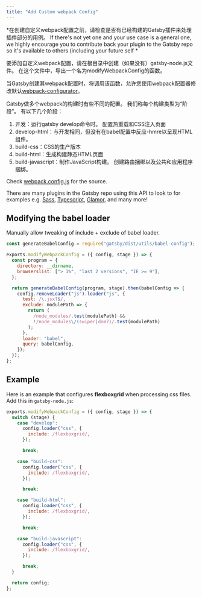 ```yaml
---
title: "Add Custom webpack Config"
---
```


*在创建自定义webpack配置之前，请检查是否有已经构建的Gatsby插件来处理插件部分的用例。 If there's not yet one and your use case is a general one, we highly encourage you to contribute back your plugin to the Gatsby repo so it's available to others (including your future self *

要添加自定义webpack配置，请在根目录中创建（如果没有）gatsby-node.js文件。 在这个文件中，导出一个名为modifyWebpackConfig的函数。

当Gatsby创建其webpack配置时，将调用该函数，允许您使用webpack配置器修改默认[webpack-configurator](https://github.com/lewie9021/webpack-configurator)。

Gatsby做多个webpack的构建时有些不同的配置。 我们称每个构建类型为“阶段”。 有以下几个阶段：

1. 开发：运行gatsby develop命令时。 配置热重载和CSS注入页面
2. develop-html：与开发相同，但没有在babel配置中反应-hmre以呈现HTML组件。
3. build-css：CSS的生产版本
4. build-html：生成构建静态HTML页面
5. build-javascript：制作JavaScript构建。 创建路由捆绑以及公共和应用程序捆绑。

Check [webpack.config.js](https://github.com/gatsbyjs/gatsby/blob/master/packages/gatsby/src/utils/webpack.config.js) for the source.

There are many plugins in the Gatsby repo using this API to look to for examples e.g. [Sass](/packages/gatsby-plugin-sass/), [Typescript](/packages/gatsby-plugin-typescript/), [Glamor](/packages/gatsby-plugin-glamor/), and many more!

## Modifying the babel loader

Manually allow tweaking of include + exclude of babel loader.

```javascript
const generateBabelConfig = require("gatsby/dist/utils/babel-config");

exports.modifyWebpackConfig = ({ config, stage }) => {
  const program = {
    directory: __dirname,
    browserslist: ["> 1%", "last 2 versions", "IE >= 9"],
  };

  return generateBabelConfig(program, stage).then(babelConfig => {
    config.removeLoader("js").loader("js", {
      test: /\.jsx?$/,
      exclude: modulePath => {
        return (
          /node_modules/.test(modulePath) &&
          !/node_modules\/(swiper|dom7)/.test(modulePath)
        );
      },
      loader: "babel",
      query: babelConfig,
    });
  });
};
```

## Example

Here is an example that configures **flexboxgrid** when processing css files. Add this in `gatsby-node.js`:

```js
exports.modifyWebpackConfig = ({ config, stage }) => {
  switch (stage) {
    case "develop":
      config.loader("css", {
        include: /flexboxgrid/,
      });

      break;

    case "build-css":
      config.loader("css", {
        include: /flexboxgrid/,
      });

      break;

    case "build-html":
      config.loader("css", {
        include: /flexboxgrid/,
      });

      break;

    case "build-javascript":
      config.loader("css", {
        include: /flexboxgrid/,
      });

      break;
  }

  return config;
};
```